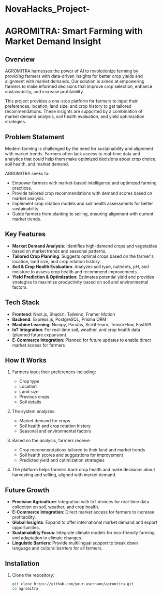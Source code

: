 # NovaHacks_Project-
# AGROMITRA: Smart Farming with Market Demand Insight

## Overview

AGROMITRA harnesses the power of AI to revolutionize farming by providing farmers with data-driven insights for better crop yields and alignment with market demands. Our solution is aimed at empowering farmers to make informed decisions that improve crop selection, enhance sustainability, and increase profitability.

This project provides a one-stop platform for farmers to input their preferences, location, land size, and crop history to get tailored recommendations. These insights are supported by a combination of market demand analysis, soil health evaluation, and yield optimization strategies.

## Problem Statement

Modern farming is challenged by the need for sustainability and alignment with market trends. Farmers often lack access to real-time data and analytics that could help them make optimized decisions about crop choice, soil health, and market demand.

AGROMITRA seeks to:

- Empower farmers with market-based intelligence and optimized farming practices.
- Provide tailored crop recommendations with demand scores based on market analysis.
- Implement crop rotation models and soil health assessments for better sustainability.
- Guide farmers from planting to selling, ensuring alignment with current market trends.

## Key Features

- **Market Demand Analysis**: Identifies high-demand crops and vegetables based on market trends and seasonal patterns.
- **Tailored Crop Planning**: Suggests optimal crops based on the farmer's location, land size, and crop rotation history.
- **Soil & Crop Health Evaluation**: Analyzes soil type, nutrients, pH, and moisture to assess crop health and recommend improvements.
- **Yield Prediction & Optimization**: Estimates potential yield and provides strategies to maximize productivity based on soil and environmental factors.

## Tech Stack

- **Frontend**: Next.js, Shadcn, Tailwind, Framer Motion
- **Backend**: Express.js, PostgreSQL, Prisma ORM
- **Machine Learning**: Numpy, Pandas, Scikit-learn, TensorFlow, FastAPI
- **IoT Integration**: For real-time soil, weather, and crop health data (planned future expansion)
- **E-Commerce Integration**: Planned for future updates to enable direct market access for farmers

## How It Works

1. Farmers input their preferences including:
   - Crop type
   - Location
   - Land size
   - Previous crops
   - Soil details

2. The system analyzes:
   - Market demand for crops
   - Soil health and crop rotation history
   - Seasonal and environmental factors

3. Based on the analysis, farmers receive:
   - Crop recommendations tailored to their land and market trends
   - Soil health scores and suggestions for improvement
   - Predicted yield and optimization strategies

4. The platform helps farmers track crop health and make decisions about harvesting and selling, aligned with market demand.

## Future Growth

- **Precision Agriculture**: Integration with IoT devices for real-time data collection on soil, weather, and crop health.
- **E-Commerce Integration**: Direct market access for farmers to increase profitability.
- **Global Insights**: Expand to offer international market demand and export opportunities.
- **Sustainability Focus**: Integrate climate models for eco-friendly farming and adaptation to climate changes.
- **Linguistic Barriers**: Provide multilingual support to break down language and cultural barriers for all farmers.

## Installation

1. Clone the repository:
   ```bash
   git clone https://github.com/your-username/agromitra.git
   cd agromitra
